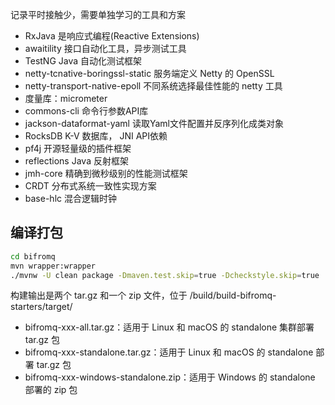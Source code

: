 
记录平时接触少，需要单独学习的工具和方案

- RxJava 是响应式编程(Reactive Extensions)
- awaitility 接口自动化工具，异步测试工具
- TestNG Java 自动化测试框架
- netty-tcnative-boringssl-static 服务端定义 Netty 的 OpenSSL
- netty-transport-native-epoll 不同系统选择最佳性能的 netty 工具
- 度量库：micrometer
- commons-cli 命令行参数API库
- jackson-dataformat-yaml 读取Yaml文件配置并反序列化成类对象
-  RocksDB  K-V 数据库， JNI API依赖
- pf4j 开源轻量级的插件框架
- reflections Java 反射框架
- jmh-core 精确到微秒级别的性能测试框架
- CRDT 分布式系统一致性实现方案
- base-hlc  混合逻辑时钟

## 编译打包
```bash
cd bifromq
mvn wrapper:wrapper
./mvnw -U clean package -Dmaven.test.skip=true -Dcheckstyle.skip=true
```
构建输出是两个 tar.gz 和一个 zip 文件，位于 /build/build-bifromq-starters/target/

- bifromq-xxx-all.tar.gz：适用于 Linux 和 macOS 的 standalone 集群部署 tar.gz 包
- bifromq-xxx-standalone.tar.gz：适用于 Linux 和 macOS 的 standalone 部署 tar.gz 包
- bifromq-xxx-windows-standalone.zip：适用于 Windows 的 standalone 部署的 zip 包
